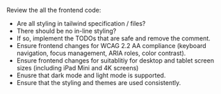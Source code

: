 Review the all the frontend code:

- Are all styling in tailwind specification / files?
- There should be no in-line styling?
- If so, implement the TODOs that are safe and remove the comment.
- Ensure frontend changes for WCAG 2.2 AA compliance (keyboard navigation, focus management, ARIA roles, color contrast).
- Ensure frontend changes for suitablitiy for desktop and tablet screen sizes (including iPad Mini and 4K screens)
- Enusre that dark mode and light mode is supported.
- Ensure that the styling and themes are used consistently.